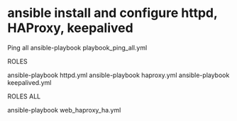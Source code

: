 # ansible install and configure httpd, HAProxy, keepalived
Ping all
ansible-playbook playbook_ping_all.yml



ROLES

ansible-playbook httpd.yml
ansible-playbook haproxy.yml
ansible-playbook keepalived.yml



ROLES ALL

ansible-playbook web_haproxy_ha.yml
